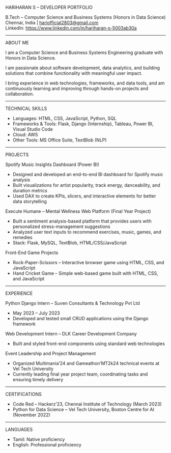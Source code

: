 HARIHARAN S – DEVELOPER PORTFOLIO

B.Tech – Computer Science and Business Systems (Honors in Data Science) 
Chennai, India | hariofficial2803@gmail.com  
LinkedIn: https://www.linkedin.com/in/hariharan-s-5003ab30a

---

ABOUT ME

I am a Computer Science and Business Systems Engineering graduate with Honors in Data Science. 

I am passionate about software development, data analytics, and building solutions that combine functionality with meaningful user impact. 

I bring experience in web technologies, frameworks, and data tools, and am continuously learning and improving through hands-on projects and collaboration.

---

TECHNICAL SKILLS

* Languages: HTML, CSS, JavaScript, Python, SQL  
* Frameworks & Tools: Flask, Django (Internship), Tableau, Power BI, Visual Studio Code  
* Cloud: AWS  
* Other Tools: MS Office Suite, TextBlob (NLP)

---

PROJECTS

Spotify Music Insights Dashboard (Power BI)
* Designed and developed an end-to-end BI dashboard for Spotify music analysis  
* Built visualizations for artist popularity, track energy, danceability, and duration metrics  
* Used DAX to create KPIs, slicers, and interactive elements for better data storytelling

Execute Humane – Mental Wellness Web Platform (Final Year Project)
* Built a sentiment analysis-based platform that provides users with personalized stress-management suggestions  
* Analyzed user text inputs to recommend exercises, music, games, and remedies  
* Stack: Flask, MySQL, TextBlob, HTML/CSS/JavaScript

Front-End Game Projects
* Rock-Paper-Scissors – Interactive browser game using HTML, CSS, and JavaScript  
* Hand Cricket Game – Simple web-based game built with HTML, CSS, and JavaScript

---

EXPERIENCE

Python Django Intern – Suven Consultants & Technology Pvt Ltd  
* May 2023 – July 2023  
* Developed and tested small CRUD applications using the Django framework

Web Development Intern – DLK Career Development Company 
* Built and styled front-end components using standard web technologies

Event Leadership and Project Management
* Organized Multimania’24 and Gameathon’MT2k24 technical events at Vel Tech University  
* Currently leading final year project team, coordinating tasks and ensuring timely delivery

---

CERTIFICATIONS

* Code Red – Hackerz’23, Chennai Institute of Technology (March 2023)  
* Python for Data Science – Vel Tech University, Boston Centre for AI (November 2022)

---

LANGUAGES

* Tamil: Native proficiency  
* English: Professional proficiency






